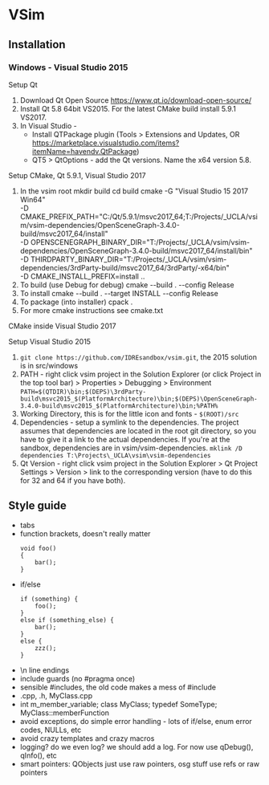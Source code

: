 
# VSim

## Installation

### Windows - Visual Studio 2015

Setup Qt

1. Download Qt Open Source https://www.qt.io/download-open-source/
2. Install Qt 5.8 64bit VS2015. For the latest CMake build install 5.9.1 VS2017.
3. In Visual Studio - 
	- Install QTPackage plugin (Tools > Extensions and Updates, OR https://marketplace.visualstudio.com/items?itemName=havendv.QtPackage)
	- QT5 > QtOptions - add the Qt versions. Name the x64 version 5.8.

Setup CMake, Qt 5.9.1, Visual Studio 2017

1. In the vsim root
	mkdir build
	cd build
	cmake -G "Visual Studio 15 2017 Win64" \
	  -D CMAKE_PREFIX_PATH="C:/Qt/5.9.1/msvc2017_64;T:/Projects/_UCLA/vsim/vsim-dependencies/OpenSceneGraph-3.4.0-build/msvc2017_64/install" \
	  -D OPENSCENEGRAPH_BINARY_DIR="T:/Projects/_UCLA/vsim/vsim-dependencies/OpenSceneGraph-3.4.0-build/msvc2017_64/install/bin" \
	  -D THIRDPARTY_BINARY_DIR="T:/Projects/_UCLA/vsim/vsim-dependencies/3rdParty-build/msvc2017_64/3rdParty/-x64/bin" \
	  -D CMAKE_INSTALL_PREFIX=install ..
2. To build (use Debug for debug)
	cmake --build . --config Release
3. To install
	cmake --build . --target INSTALL --config Release
4. To package (into installer)
	cpack .
5. For more cmake instructions see cmake.txt

CMake inside Visual Studio 2017



Setup Visual Studio 2015

1. `git clone https://github.com/IDREsandbox/vsim.git`, the 2015 solution is in src/windows
2. PATH - right click vsim project in the Solution Explorer (or click Project in the top tool bar) > Properties > Debugging > Environment 
	`PATH=$(QTDIR)\bin;$(DEPS)\3rdParty-build\msvc2015_$(PlatformArchitecture)\bin;$(DEPS)\OpenSceneGraph-3.4.0-build\msvc2015_$(PlatformArchitecture)\bin;%PATH%`
3. Working Directory, this is for the little icon and fonts - `$(ROOT)/src`
4. Dependencies - setup a symlink to the dependencies. The project assumes that dependencies are located in the root git directory, so you have to give it a link to the actual dependencies. If you're at the sandbox, dependencies are in vsim/vsim-dependencies.
	`mklink /D dependencies T:\Projects\_UCLA\vsim\vsim-dependencies`
5. Qt Version - right click vsim project in the Solution Explorer > Qt Project Settings > Version > link to the corresponding version (have to do this for 32 and 64 if you have both). 





## Style guide

- tabs
- function brackets, doesn't really matter
	```
	void foo()
	{
		bar();
	}
- if/else
	```
	if (something) {
		foo();
	} 
	else if (something_else) {
		bar();
	} 
	else {
		zzz();
	}
- \\n line endings
- include guards (no #pragma once)
- sensible #includes, the old code makes a mess of #include
- .cpp, .h, MyClass.cpp
- int m_member_variable; class MyClass; typedef SomeType; MyClass::memberFunction
- avoid exceptions, do simple error handling - lots of if/else, enum error codes, NULLs, etc
- avoid crazy templates and crazy macros
- logging? do we even log? we should add a log. For now use qDebug(), qInfo(), etc
- smart pointers: QObjects just use raw pointers, osg stuff use refs or raw pointers
